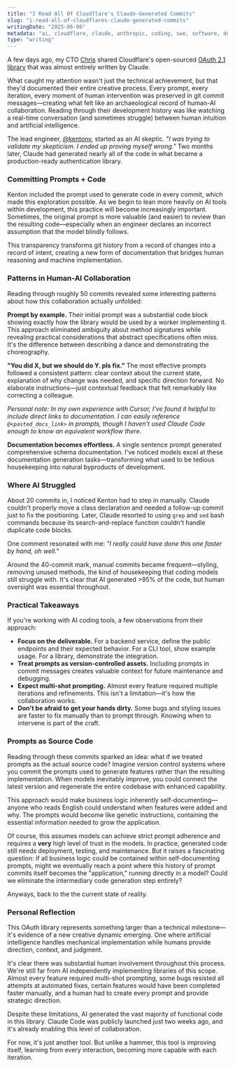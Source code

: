 ```yaml
---
title: "I Read All Of Cloudflare's Claude-Generated Commits"
slug: "i-read-all-of-cloudflares-claude-generated-commits"
writingDate: "2025-06-06"
metadata: "ai, cloudflare, claude, anthropic, coding, swe, software, development"
type: "writing"
---
```


A few days ago, my CTO [Chris](https://www.linkedin.com/in/christopher-ingebrigtsen) shared Cloudflare's open-sourced [OAuth 2.1 library](https://github.com/cloudflare/workers-oauth-provider) that was almost entirely written by Claude. 

What caught my attention wasn't just the technical achievement, but that they'd documented their entire creative process. Every prompt, every iteration, every moment of human intervention was preserved in git commit messages—creating what felt like an archaeological record of human-AI collaboration. Reading through their development history was like watching a real-time conversation (and sometimes struggle) between human intuition and artificial intelligence.

The lead engineer, [@kentonv](https://github.com/kentonv), started as an AI skeptic. *"I was trying to validate my skepticism. I ended up proving myself wrong."* Two months later, Claude had generated nearly all of the code in what became a production-ready authentication library.

### Committing Prompts + Code

Kenton included the prompt used to generate code in every commit, which made this exploration possible. As we begin to lean more heavily on AI tools within development, this practice will become increasingly important. Sometimes, the original prompt is more valuable (and easier) to review than the resulting code—especially when an engineer declares an incorrect assumption that the model blindly follows.

This transparency transforms git history from a record of changes into a record of intent, creating a new form of documentation that bridges human reasoning and machine implementation.

### Patterns in Human-AI Collaboration

Reading through roughly 50 commits revealed some interesting patterns about how this collaboration actually unfolded:

**Prompt by example.** Their initial prompt was a substantial code block showing exactly how the library would be used by a worker implementing it. This approach eliminated ambiguity about method signatures while revealing practical considerations that abstract specifications often miss. It's the difference between describing a dance and demonstrating the choreography.

**"You did X, but we should do Y. pls fix."** The most effective prompts followed a consistent pattern: clear context about the current state, explanation of why change was needed, and specific direction forward. No elaborate instructions—just contextual feedback that felt remarkably like correcting a colleague.

*Personal note: In my own experience with Cursor, I've found it helpful to include direct links to documentation. I can easily reference `@<pasted_docs_link>` in prompts, though I haven't used Claude Code enough to know an equivalent workflow there.*

**Documentation becomes effortless.** A single sentence prompt generated comprehensive schema documentation. I've noticed models excel at these documentation generation tasks—transforming what used to be tedious housekeeping into natural byproducts of development.

### Where AI Struggled

About 20 commits in, I noticed Kenton had to step in manually. Claude couldn't properly move a class declaration and needed a follow-up commit just to fix the positioning. Later, Claude resorted to using `grep` and `sed` bash commands because its search-and-replace function couldn't handle duplicate code blocks.

One comment resonated with me: *"I really could have done this one faster by hand, oh well."*

Around the 40-commit mark, manual commits became frequent—styling, removing unused methods, the kind of housekeeping that coding models still struggle with. It's clear that AI generated >95% of the code, but human oversight was essential throughout.

### Practical Takeaways

If you're working with AI coding tools, a few observations from their approach:

- **Focus on the deliverable.** For a backend service, define the public endpoints and their expected behavior. For a CLI tool, show example usage. For a library, demonstrate the integration.
- **Treat prompts as version-controlled assets.** Including prompts in commit messages creates valuable context for future maintenance and debugging.
- **Expect multi-shot prompting.** Almost every feature required multiple iterations and refinements. This isn't a limitation—it's how the collaboration works.
- **Don't be afraid to get your hands dirty.** Some bugs and styling issues are faster to fix manually than to prompt through. Knowing when to intervene is part of the craft.

### Prompts as Source Code

Reading through these commits sparked an idea: what if we treated prompts as the actual source code? Imagine version control systems where you commit the prompts used to generate features rather than the resulting implementation. When models inevitably improve, you could connect the latest version and regenerate the entire codebase with enhanced capability.

This approach would make business logic inherently self-documenting—anyone who reads English could understand when features were added and why. The prompts would become like genetic instructions, containing the essential information needed to grow the application.

Of course, this assumes models can achieve strict prompt adherence and requires a **very** high level of trust in the models. In practice, generated code still needs deployment, testing, and maintenance. But it raises a fascinating question: if all business logic could be contained within self-documenting prompts, might we eventually reach a point where this history of prompt commits itself becomes the "application," running directly in a model? Could we eliminate the intermediary code generation step entirely?

Anyways, back to the the current state of reality.

### Personal Reflection

This OAuth library represents something larger than a technical milestone—it's evidence of a new creative dynamic emerging. One where artificial intelligence handles mechanical implementation while humans provide direction, context, and judgment.

It's clear there was substantial human involvement throughout this process. We're still far from AI independently implementing libraries of this scope. Almost every feature required multi-shot prompting, some bugs resisted all attempts at automated fixes, certain features would have been completed faster manually, and a human had to create every prompt and provide strategic direction.

Despite these limitations, AI generated the vast majority of functional code in this library. Claude Code was publicly launched just two weeks ago, and it's already enabling this level of collaboration.

For now, it's just another tool. But unlike a hammer, this tool is improving itself, learning from every interaction, becoming more capable with each iteration.